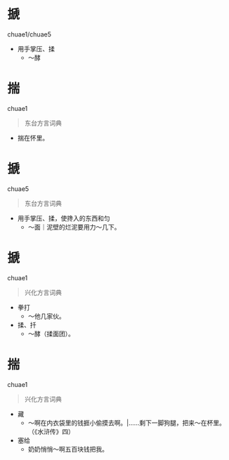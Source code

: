 # 搋
chuae1/chuae5
- 用手掌压、揉
  - ～酵

# 揣
chuae1
> 东台方言词典
- 揣在怀里。

# 搋
chuae5
> 东台方言词典
- 用手掌压、揉，使搀入的东西和匀
  - ～面｜泥壁的烂泥要用力～几下。

# 搋
chuae1
> 兴化方言词典
- 拳打
  - ～他几家伙。
- 揉、扦
  - ～酵（揉面团）。

# 揣
chuae1
> 兴化方言词典
- 藏
  - ～啊在内衣袋里的钱捱小偷摸去啊。|……剩下一脚狗腿，把来～在杯里。（《水浒传》四）
- 塞给
  - 奶奶悄悄～啊五百块钱把我。
